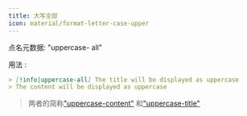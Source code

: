 ```yaml
---
title: 大写全部
icon: material/format-letter-case-upper
---
```


点名元数据: "uppercase- all"

用法 :

```md
> [!info|uppercase-all] The title will be displayed as uppercase
> The content will be displayed as uppercase
```
> 两者的简称["uppercase-content"](../content-styling/page-4.md)
> 和["uppercase-title"](../title-styling/page-14.md)
